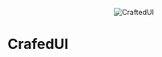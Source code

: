 <p align="center">
<!--   <a href="" target="_blank"> -->
    <img src="https://github.com/CraftedUI/craftedui/assets/43654389/e9953394-a4a0-4391-a743-a4c7c641179f" alt="CraftedUI">
<!--   </a> -->
</p>

# CrafedUI
